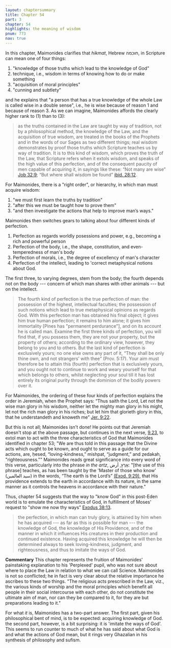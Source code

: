 ```yaml
---
layout: chaptersummary
title: Chapter 54
part: 3
chapter: 54
highlights: the meaning of wisdom
pnum: 773
nav: true
---
```


In this chapter, Maimonides clarifies that _hikmat_, Hebrew חוכמה, in Scripture can mean one of four things:
1. "knowledge of those truths which lead to the knowledge of God"
2. technique, i.e., wisdom in terms of knowing how to do or make something
3. "acquisition of moral principles"
4. "cunning and subtlety"

and he explains that "a person that has a true knowledge of the whole Law is called wise in a double sense", i.e., he is wise because of reason 1 and because of reason 3. As we can imagine, Maimonides affords the clearly higher rank to (1) than to (3): 
> as the truths contained in the Law are taught by way of tradition, not by a philosophical method, the knowledge of the Law, and the acquisition of true wisdom, are treated in the books of the Prophets and in the words of our Sages as two different things; real wisdom demonstrates by proof those truths which Scripture teaches us by way of tradition. It is to this kind of wisdom, which proves the truth of the Law, that Scripture refers when it extols wisdom, and speaks of the high value of this perfection, and of the consequent paucity of men capable of acquiring it, in sayings like these: “Not many are wise” [Job 32:9](https://sefaria.org/Job.32.9); “But where shall wisdom be found” [ibid. 28:12](https://sefaria.org/Job.28.12).

For Maimonides, there is a "right order", or hierarchy, in which man must acquire wisdom:
1. "we must first learn the truths by tradition"
2. "after this we must be taught how to prove them"
3. "and then investigate the actions that help to improve man’s ways."

Maimonides then switches gears to talking about four different kinds of perfection.
1. Perfection as regards worldly posessions and power, e.g., becoming a rich and powerful person
2. Perfection of the body, i.e., the shape, constitution, and even-temperedness of man's body
3. Perfection of morals, i.e., the degree of excellency of man's character
4. Perfection of the intellect, leading to 'correct metaphysical notions about God.

The first three, to varying degrees, stem from the body; the fourth depends not on the body --- concern of which man shares with other animals --- but on the intellect.

> The fourth kind of perfection is the true perfection of man: the possession of the highest, intellectual faculties; the possession of such notions which lead to true metaphysical opinions as regards God. With this perfection man has obtained his final object; it gives him true human perfection; it remains to him alone; it gives him immortality [Pines has "permanent perdurance"], and on its account he is called man. Examine the first three kinds of perfection, you will find that, if you possess them, they are not your property, but the property of others; according to the ordinary view, however, they belong to you and to others. But the last kind of perfection is exclusively yours; no one else owns any part of it, “They shall be only thine own, and not strangers’ with thee” (Prov. 5:17). Your aim must therefore be to attain this (fourth) perfection that is exclusively yours, and you ought not to continue to work and weary yourself for that which belongs to others, whilst neglecting your soul till it has lost entirely its original purity through the dominion of the bodily powers over it.

For Maimonides, the ordering of these four kinds of perfection explains the order in Jeremiah, when the Prophet says: “Thus saith the Lord, Let not the wise man glory in his wisdom, neither let the mighty man glory in his might, let not the rich man glory in his riches; but let him that glorieth glory in this, that he understandeth and knoweth me” [Jer. 9:22](https://sefaria.org/Jeremiah.9.22).

But this is not all; Maimonides isn't done! He points out that Jeremiah doesn't stop at the above passage, but continues in the next verse, [9.23](https://sefaria.org/Jeremiah.9.23), to extol man to act with the three characteristics of God that Maimonides identified in chapter 53; "We are thus told in this passage that the Divine acts which ought to be known, and ought to serve as a guide for our actions, are, ḥesed, “loving-kindness,” mishpat, “judgment,” and ẓedakah, "righteousness."" Maimonides reads great significance into every word of this verse, particularly into the phrase _in the_ _artz_, אֶרֶץ, أرض: "[the use of this phrase] teaches, as has been taught by the 'Master of those who know' (سيد العالمين) in the words, “The earth is the Lord’s” [(Exod. 9:29)](https://sefaria.org/Exodus.9.29), that His providence extends to the earth in accordance with its nature, in the same manner as it controls the heavens in accordance with their nature."

Thus, chapter 54 suggests that the way to "know God" in this post-Eden world is to emulate the characteristics of God, in fulfillment of Moses' request to "show me now thy ways" [Exodus 38:13](https://sefaria.org/Exodus.38.13).

> the perfection, in which man can truly glory, is attained by him when he has acquired --- as far as this is possible for man --- the knowledge of God, the knowledge of His Providence, and of the manner in which it influences His creatures in their production and continued existence. Having acquired this knowledge he will then be determined always to seek loving-kindness, judgment, and righteousness, and thus to imitate the ways of God.
 
**Commentary**
This chapter represents the fruition of Maimonides' painstaking explanation to his 'Perplexed' pupil, who was not sure about where to place the Law in relation to what we can call Science. Maimonides is not so conflicted; he in fact is very clear about the relative importance he ascribes to these two things. "The religious acts prescribed in the Law, viz., the various kinds of worship and the moral principles which benefit all people in their social intercourse with each other, do not constitute the ultimate aim of man, nor can they be compared to it, for they are but preparations leading to it."

For what _it_ is, Maimonides has a two-part answer. The first part, given his philosophical bent of mind, is to be expected: acquiring knowledge of God. the second part, however, is a bit surprising: it is 'imitate the ways of God'. This seems to run counter to much of what he has said about what God is and what the actions of God mean, but it rings very Ghazalian in his synthesis of philosophy and sufism.
